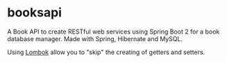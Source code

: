 # booksapi
A Book API to create RESTful web services using Spring Boot 2 for a book database manager. 
Made with Spring, Hibernate and MySQL.


Using [Lombok](https://projectlombok.org/setup/eclipse) allow you to "skip" the creating of getters and setters.